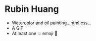 # Rubin Huang

* Watercolor and oil painting...html css...
* A GIF
* At least one :boom: emoji :8ball:
